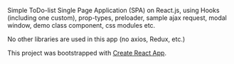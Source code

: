 Simple ToDo-list Single Page Application (SPA) on React.js, using Hooks (including one custom), prop-types, preloader, sample ajax request, modal window, demo class component, css modules etc.

No other libraries are used in this app (no axios, Redux, etc.)


This project was bootstrapped with [Create React App](https://github.com/facebook/create-react-app).


